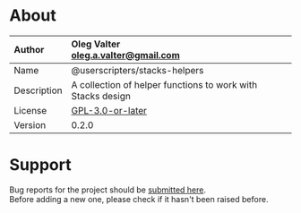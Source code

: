 
# About

| Author       | Oleg Valter<br>[oleg.a.valter@gmail.com](mailto:oleg.a.valter@gmail.com) |
| :----------- | :----------------------- |
| Name | @userscripters/stacks-helpers |
| Description | A collection of helper functions to work with Stacks design |
| License | [GPL-3.0-or-later](https://spdx.org/licenses/GPL-3.0-or-later) |
| Version | 0.2.0 |


# Support

Bug reports for the project should be [submitted here](https://github.com/userscripters/stacks-helpers/issues).
<br>Before adding a new one, please check if it hasn't been raised before.
  